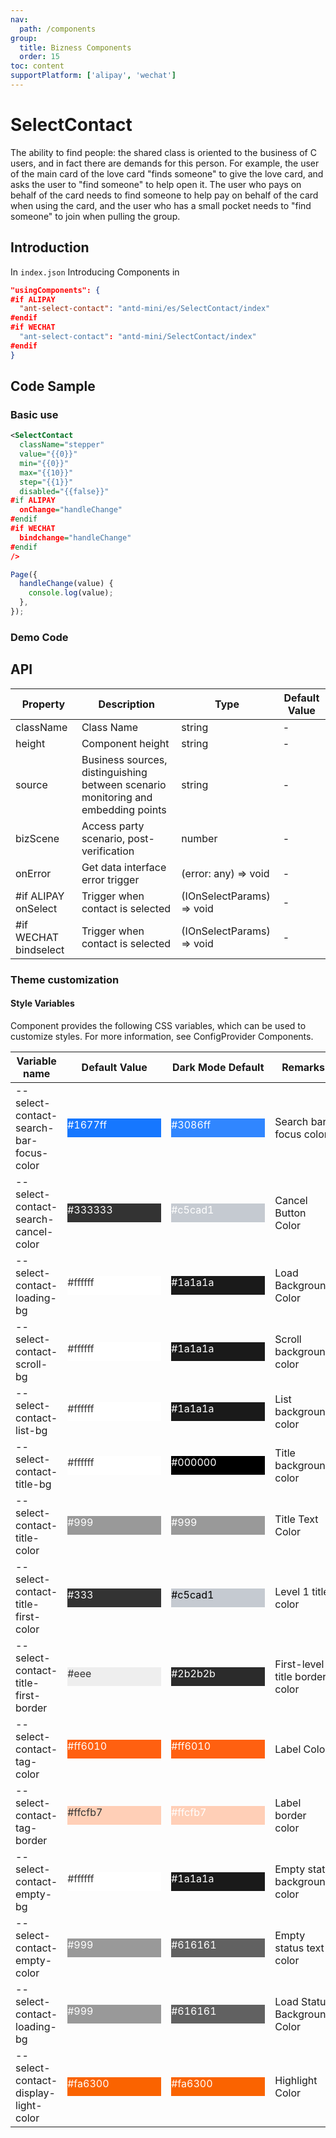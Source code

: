 ```yaml
---
nav:
  path: /components
group:
  title: Bizness Components
  order: 15
toc: content
supportPlatform: ['alipay', 'wechat']
---
```


# SelectContact

The ability to find people: the shared class is oriented to the business of C users, and in fact there are demands for this person. For example, the user of the main card of the love card "finds someone" to give the love card, and asks the user to "find someone" to help open it. The user who pays on behalf of the card needs to find someone to help pay on behalf of the card when using the card, and the user who has a small pocket needs to "find someone" to join when pulling the group.

## Introduction

In `index.json` Introducing Components in

```json
"usingComponents": {
#if ALIPAY
  "ant-select-contact": "antd-mini/es/SelectContact/index"
#endif
#if WECHAT
  "ant-select-contact": "antd-mini/SelectContact/index"
#endif
}
```

## Code Sample

### Basic use

```xml
<SelectContact
  className="stepper"
  value="{{0}}"
  min="{{0}}"
  max="{{10}}"
  step="{{1}}"
  disabled="{{false}}"
#if ALIPAY
  onChange="handleChange"
#endif
#if WECHAT
  bindchange="handleChange"
#endif
/>
```

```js
Page({
  handleChange(value) {
    console.log(value);
  },
});
```

### Demo Code

<code src='../../demo/pages/SelectContact/index'></code>

## API

| Property                  | Description                         | Type                      | Default Value |
| --------------------- | ---------------------------- | ------------------------- | ------ |
| className             | Class Name                         | string                    | -      |
| height                | Component height                     | string                    | -      |
| source                | Business sources, distinguishing between scenario monitoring and embedding points | string                    | -      |
| bizScene              | Access party scenario, post-verification         | number                    | -      |
| onError               | Get data interface error trigger         | (error: any) => void      | -      |
| #if ALIPAY onSelect   | Trigger when contact is selected             | (IOnSelectParams) => void | -      |
| #if WECHAT bindselect | Trigger when contact is selected             | (IOnSelectParams) => void | -      |

### Theme customization

#### Style Variables

Component provides the following CSS variables, which can be used to customize styles. For more information, see ConfigProvider Components.

| Variable name                                  | Default Value                                                                                            | Dark Mode Default                                                                                    | Remarks             |
| --------------------------------------- | ------------------------------------------------------------------------------------------------- | ------------------------------------------------------------------------------------------------- | ---------------- |
| --select-contact-search-bar-focus-color | <div style="width: 150px; height: 30px; background-color: #1677ff; color: #ffffff;">#1677ff</div> | <div style="width: 150px; height: 30px; background-color: #3086ff; color: #ffffff;">#3086ff</div> | Search bar focus color   |
| --select-contact-search-cancel-color    | <div style="width: 150px; height: 30px; background-color: #333333; color: #ffffff;">#333333</div> | <div style="width: 150px; height: 30px; background-color: #c5cad1; color: #ffffff;">#c5cad1</div> | Cancel Button Color     |
| --select-contact-loading-bg             | <div style="width: 150px; height: 30px; background-color: #ffffff; color: #333333;">#ffffff</div> | <div style="width: 150px; height: 30px; background-color: #1a1a1a; color: #ffffff;">#1a1a1a</div> | Load Background Color     |
| --select-contact-scroll-bg              | <div style="width: 150px; height: 30px; background-color: #ffffff; color: #333333;">#ffffff</div> | <div style="width: 150px; height: 30px; background-color: #1a1a1a; color: #ffffff;">#1a1a1a</div> | Scroll background color     |
| --select-contact-list-bg                | <div style="width: 150px; height: 30px; background-color: #ffffff; color: #333333;">#ffffff</div> | <div style="width: 150px; height: 30px; background-color: #1a1a1a; color: #ffffff;">#1a1a1a</div> | List background color     |
| --select-contact-title-bg               | <div style="width: 150px; height: 30px; background-color: #ffffff; color: #333333;">#ffffff</div> | <div style="width: 150px; height: 30px; background-color: #000000; color: #ffffff;">#000000</div> | Title background color     |
| --select-contact-title-color            | <div style="width: 150px; height: 30px; background-color: #999999; color: #ffffff;">#999</div>    | <div style="width: 150px; height: 30px; background-color: #999999; color: #ffffff;">#999</div>    | Title Text Color     |
| --select-contact-title-first-color      | <div style="width: 150px; height: 30px; background-color: #333333; color: #ffffff;">#333</div>    | <div style="width: 150px; height: 30px; background-color: #c5cad1; color: #000000;">#c5cad1</div> | Level 1 title color     |
| --select-contact-title-first-border     | <div style="width: 150px; height: 30px; background-color: #eeeeee; color: #333333;">#eee</div>    | <div style="width: 150px; height: 30px; background-color: #2b2b2b; color: #ffffff;">#2b2b2b</div> | First-level title border color |
| --select-contact-tag-color              | <div style="width: 150px; height: 30px; background-color: #ff6010; color: #ffffff;">#ff6010</div> | <div style="width: 150px; height: 30px; background-color: #ff6010; color: #ffffff;">#ff6010</div> | Label Color         |
| --select-contact-tag-border             | <div style="width: 150px; height: 30px; background-color: #ffcfb7; color: #333333;">#ffcfb7</div> | <div style="width: 150px; height: 30px; background-color: #ffcfb7; color: #ffffff;">#ffcfb7</div> | Label border color     |
| --select-contact-empty-bg               | <div style="width: 150px; height: 30px; background-color: #ffffff; color: #333333;">#ffffff</div> | <div style="width: 150px; height: 30px; background-color: #1a1a1a; color: #ffffff;">#1a1a1a</div> | Empty state background color   |
| --select-contact-empty-color            | <div style="width: 150px; height: 30px; background-color: #999999; color: #ffffff;">#999</div>    | <div style="width: 150px; height: 30px; background-color: #616161; color: #ffffff;">#616161</div> | Empty status text color   |
| --select-contact-loading-bg             | <div style="width: 150px; height: 30px; background-color: #999999; color: #ffffff;">#999</div>    | <div style="width: 150px; height: 30px; background-color: #616161; color: #ffffff;">#616161</div> | Load Status Background Color |
| --select-contact-display-light-color    | <div style="width: 150px; height: 30px; background-color: #fa6300; color: #ffffff;">#fa6300</div> | <div style="width: 150px; height: 30px; background-color: #fa6300; color: #ffffff;">#fa6300</div> | Highlight Color     |
